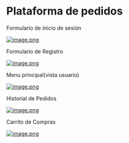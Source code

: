 # Plataforma de pedidos
Formulario de inicio de sesión

[![image.png](https://i.postimg.cc/bw6GhVwM/image.png)](https://postimg.cc/gxZcyDRq)

Formulario de Registro

[![image.png](https://i.postimg.cc/MHDsKJ4V/image.png)](https://postimg.cc/5QX5nTf2)

Menu principal(vista usuario)

[![image.png](https://i.postimg.cc/RVgPk9wz/image.png)](https://postimg.cc/TpWqbzkk)

Historial de Pedidos

[![image.png](https://i.postimg.cc/FHqTKZPW/image.png)](https://postimg.cc/3kXXSgQm)

Carrito de Compras

[![image.png](https://i.postimg.cc/85d4tVT9/image.png)](https://postimg.cc/623Cpg2f)
